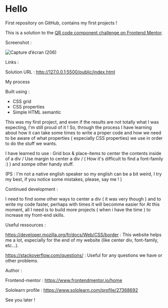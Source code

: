 # Hello
First repository on GitHub, contains my first projects !

This is a solution to the [QR code component challenge on Frontend Mentor](https://www.frontendmentor.io/challenges/qr-code-component-iux_sIO_H).

Screenshot :

![Capture d’écran (206)](https://user-images.githubusercontent.com/121683423/211841924-6e028b3b-b6e0-4717-af08-d3e56ab800bd.png)

Links :

Solution URL : http://127.0.0.1:5500/public/index.html

My process

Built using :

- CSS grid
- CSS properties
- Simple HTML semantic

 This was my first project, and even if the results are not totally what I was expecting, I'm still proud of it !
So, through the process I have learning about how it can take some times to write a proper code and how we need to be aware of what properties ( especially CSS properties) we use in order to do the stuff we wants.

 I have learned to use : Grid box & place-items to center the contents inside of a div / Use margin to center a div / ( How it's difficult to find a font-family :) ) and sompe other handy stuff.
  
(PS : I'm not a native english speaker so my english can be a bit weird, I try my best, if you notice some mistakes, please, say me ! )

Continued development :

  I need to find some other ways to center a div ( it was very though ) and to write my code faster, perhaps with times it will becomme easier for
At this moment, all I need is to build more projects ( when i have the time ) to increase my front-end skills.

Useful ressources :

https://developer.mozilla.org/fr/docs/Web/CSS/border : This website helps me a lot, especially for the end of my website (like center div, font-family, etc...).

https://stackoverflow.com/questions/ : Useful for any questions we have or other problems.

Author :

Frontend-mentor : https://www.frontendmentor.io/home

Sololearn profile : https://www.sololearn.com/profile/27368692

See you later !
